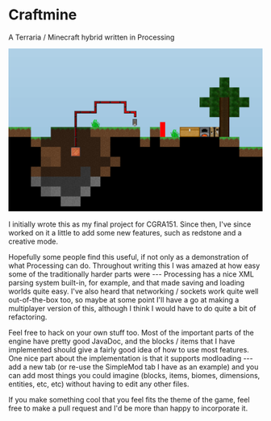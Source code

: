 # Craftmine
A Terraria / Minecraft hybrid written in Processing

![](craftmine.png)

I initially wrote this as my final project for CGRA151. Since then, I've since worked on it a little to add some new features, such as redstone and a creative mode.

Hopefully some people find this useful, if not only as a demonstration of what Processing can do. Throughout writing this I was amazed at how easy some of the traditionally harder parts were --- Processing has a nice XML parsing system built-in, for example, and that made saving and loading worlds quite easy. I've also heard that networking / sockets work quite well out-of-the-box too, so maybe at some point I'll have a go at making a multiplayer version of this, although I think I would have to do quite a bit of refactoring.

Feel free to hack on your own stuff too. Most of the important parts of the engine have pretty good JavaDoc, and the blocks / items that I have implemented should give a fairly good idea of how to use most features. One nice part about the implementation is that it supports modloading --- add a new tab (or re-use the SimpleMod tab I have as an example) and you can add most things you could imagine (blocks, items, biomes, dimensions, entities, etc, etc) without having to edit any other files.

If you make something cool that you feel fits the theme of the game, feel free to make a pull request and I'd be more than happy to incorporate it.
